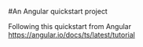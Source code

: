 #An Angular quickstart project

Following this quickstart from Angular https://angular.io/docs/ts/latest/tutorial

